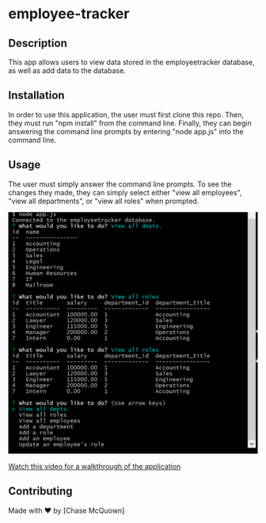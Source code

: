 # employee-tracker

## Description

This app allows users to view data stored in the employeetracker database, as well as add data to the database.

## Installation

In order to use this application, the user must first clone this repo. Then, they must run "npm install" from the command line. Finally, they can begin answering the command line prompts by entering "node app.js" into the command line.

## Usage

The user must simply answer the command line prompts. To see the changes they made, they can simply select either "view all employees", "view all departments", or "view all roles" when prompted.

![](assets/screenshot.png)

[Watch this video for a walkthrough of the application](https://youtu.be/2SOepwwWRmY)

## Contributing

Made with ❤️ by [Chase McQuown]
